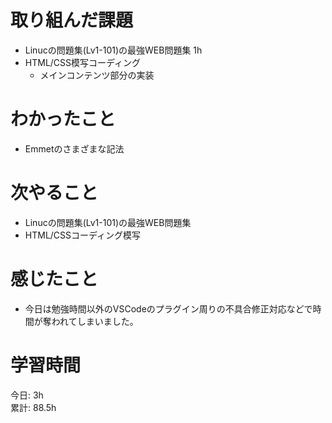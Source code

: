 # 取り組んだ課題 
- Linucの問題集(Lv1-101)の最強WEB問題集 1h  
- HTML/CSS模写コーディング
  - メインコンテンツ部分の実装
# わかったこと   
- Emmetのさまざまな記法
# 次やること
- Linucの問題集(Lv1-101)の最強WEB問題集
- HTML/CSSコーディング模写
# 感じたこと
- 今日は勉強時間以外のVSCodeのプラグイン周りの不具合修正対応などで時間が奪われてしまいました。
# 学習時間  
今日: 3h  
累計: 88.5h 
